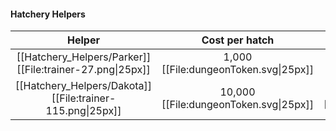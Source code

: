 #### Hatchery Helpers

Helper | Cost per hatch | Purchase price | Shop
:---: | :---: | :---: | :---:
[[Hatchery_Helpers/Parker]] [[File:trainer-27.png\|25px]] | 1,000 [[File:dungeonToken.svg\|25px]] | Unlocks after 1,000 eggs hatched
[[Hatchery_Helpers/Dakota]] [[File:trainer-115.png\|25px]] | 10,000 [[File:dungeonToken.svg\|25px]] | 100,000 [[File:dungeonToken.svg\|25px]] | [[Towns/Mahogany Town]]

